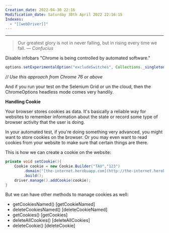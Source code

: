 ```yaml
---
Creation_date: 2022-04-30 22:16
Modification_date: Saturday 30th April 2022 22:16:15
Indexes:
  - "[[webDriver]]"
---
```


----


> Our greatest glory is not in never falling, but in rising every time we fall.
> — <cite>Confucius</cite>

Disable infobars "Chrome is being controlled by automated software."

```java
options.setExperimentalOption("excludeSwitches", Collections._singletonList_("enable-automation")); options.setExperimentalOption("useAutomationExtension",false);
```

_// Use this approach from Chrome 76 or above_

And if you run your test on the Selenium Grid or un the cloud, then the ChromeOptions headless mode comes very handily.

**Handling Cookie**

Your browser stores cookies as data. It's basically a reliable way for websites to remember information about the state or record some type of browser activity that the user is doing.

In your automated test, if you're doing something very advanced, you might want to store cookies on the browser. Or you may even want to read cookies from your website to make sure that certain things are there.

This is how we can create a cookie on the website:

```java
private void setCookie(){ 
	Cookie cookie = new Cookie.Builder("TAU","123") 
		.domain("[the-internet.herokuapp.com](http://the-internet.herokuapp.com/)") 
		.build(); 
	driver.manage().addCookie(cookie); 
}
```

But we can have other methods to manage cookies as well:

-   getCookiesNamed() [getCookieNamed]
-   deleteCookiesNamed() [deleteCookieNamed]
-   getCookies() [getCookies]
-   deleteAllCookies() [deleteAllCookies]
-   deleteCookie() [deleteCookie]